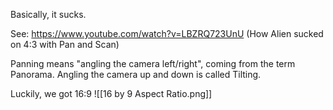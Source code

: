 Basically, it sucks.

See: https://www.youtube.com/watch?v=LBZRQ723UnU (How Alien sucked on 4:3 with Pan and Scan)

Panning means "angling the camera left/right", coming from the term Panorama.
Angling the camera up and down is called Tilting.

Luckily, we got 16:9
![[16 by 9 Aspect Ratio.png]]